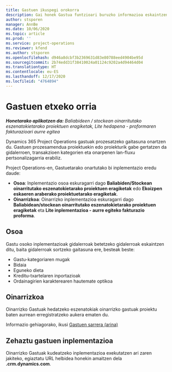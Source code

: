 ```yaml
---
title: Gastuen ikuspegi orokorra
description: Gai honek Gastua funtzioari buruzko informazioa eskaintzen du Project Operations-en.
author: stsporen
manager: AnnBe
ms.date: 10/06/2020
ms.topic: article
ms.prod: ''
ms.service: project-operations
ms.reviewer: kfend
ms.author: stsporen
ms.openlocfilehash: d946a8dcbf3b2369631d83e80788eed4904be95d
ms.sourcegitcommit: 2b74edd31f38410024a01124c9202a4d94464d04
ms.translationtype: HT
ms.contentlocale: eu-ES
ms.lasthandoff: 12/17/2020
ms.locfileid: "4764894"
---
```

# <a name="expense-home-page"></a>Gastuen etxeko orria

_**Honetarako aplikatzen da:** Baliabideen / stockean oinarritutako eszenatokietarako proiektuen eragiketak, Lite hedapena - proformaren fakturazioari aurre egitea_


Dynamics 365 Project Operations gastuak prozesatzeko gaitasuna onartzen du. Gastuen prozesamendua proiektuekin edo proiekturik gabe gertatzen da gidalerroen, transakzioen kategorien eta onarpenen lan-fluxu pertsonalizagarria erabiliz.

Project Operations-en, Gastuetarako onartutako bi inplementazio eredu daude: 

- **Osoa**: Inplementazio osoa eskuragarri dago **Baliabiden/Stockean oinarritutako eszenatokietarako proiektuen eragiketak** edo **Ekoizpen eskaeren araberako proiektuetarako eragiketak**.
- **Oinarrizkoa**: Oinarrizko inplementazioa eskuragarri dago **Baliabidean/stockean oinarritutako eszenatokietarako proiektuen eragiketak** eta **Lite inplementazioa - aurre egiteko fakturazio proforma**.

## <a name="full"></a>Osoa 
Gastu osoko inplementazioak gidalerroak betetzeko gidalerroak eskaintzen ditu, baita gidalerroak sortzeko gaitasuna ere, besteak beste:

  - Gastu-kategoriaren mugak
  - Bidaia
  - Eguneko dieta
  - Kreditu-txartelaren inportazioak
  - Ordainagirien karakterearen hautemate optikoa

## <a name="basic"></a>Oinarrizkoa 
Oinarrizko Gastuak hedatzeko eszenatokiak oinarrizko gastuak proiektu baten aurrean erregistratzeko aukera ematen du. 

Informazio gehiagorako, ikusi [Gastuen sarrera (arina)](basic-expense.md)

## <a name="determine-your-expense-deployment"></a>Zehaztu gastuen inplementazioa
Oinarrizko Gastuak kudeatzeko inplementazioa exekutatzen ari zaren jakiteko, egiaztatu URL helbidea honekin amaitzen dela **.crm.dynamics.com**. 
